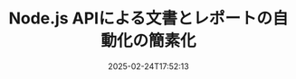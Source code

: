 ---
############################# Static ############################
layout: "landing"
date: 2025-02-24T17:52:13
draft: false

lang: ja
product: "Assembly"
product_tag: "assembly"
platform: "Node.js via Java"
platform_tag: "nodejs-java"

############################# Drop-down ############################
supported_platforms:
  items:
    # supported_platforms loop
    - title: ".NET"
      tag: "net"
    # supported_platforms loop
    - title: "Java"
      tag: "java"
    # supported_platforms loop
    - title: "Node.js"
      tag: "nodejs-java"

############################# Head ############################
head_title: "Node.jsを使用した文書の作成、オートメーション、カスタマイズのためのツールキット"
head_description: "Node.jsを使用して文書ワークフローを自動化するライブラリです。テンプレートからPDF、Word、Excel、PowerPoint、HTML、メールファイルを生成します。"

############################# Header ############################
title: "Node.js APIによる文書とレポートの自動化の簡素化"
description: "事前に構築されたテンプレートとデータを統合してJavaScriptレポート生成を効率化します。"
words:
  for: "のため"

actions:
  main: "NPMで無料トライアルを始める"
  main_link: "https://www.npmjs.com/package/@groupdocs/groupdocs.assembly"
  alt: "ライセンス"
  alt_link: "https://purchase.groupdocs.com/pricing/assembly/nodejs-java/"
  title: "始める準備はできましたか？"
  description: "GroupDocs.Assemblyの機能を無料で試すか、ライセンスをリクエストしてください。"

release:
  title: "バージョン{0}リリース"
  notes: "新機能を確認する"
  downloads: "ダウンロード"
  link: "https://releases.groupdocs.com/assembly/nodejs-java/"

code:
  title: "Node.jsを使用してWord文書にチャートを作成する"
  more: "詳細な例"
  more_link: "https://github.com/groupdocs-assembly/GroupDocs.Assembly-for-Node.js-via-Java/"
  install: "npm i @groupdocs/groupdocs.assembly"
  content: |
    ```javascript {style=abap}
    const assemblyLib = require('@groupdocs/groupdocs.assembly');

    // メインテンプレートへのパス
    const template = "chart_template.docx";

    // データソースからマネージャーの生産性データを取得
    const data_table = 
        new assemblyLib.DocumentTable("Managers.json", 1);

    // DataSourceInfoのインスタンスをデータで作成
    const data 
        = new assemblyLib.DataSourceInfo(data_table, "managers");

    // 別のDataSourceInfoを使用してチャートの色を設定
    const design = 
        new assemblyLib.DataSourceInfo("red", "color");

    // テンプレートをデータで埋めて出力先に保存
    const asm = new assemblyLib.DocumentAssembler();
    asm.assembleDocument(template, "result.docx", data, design);
    ```

############################# Overview ############################
overview:
  enable: true
  title: "GroupDocs.Assemblyの概要"
  description: "データ処理が統合されたプログラム的に文書を作成するためのNode.jsライブラリです。"
  features:
    # feature loop
    - title: "JavaScriptを使用してビジネスデータをテンプレートに統合"
      content: "GroupDocs.Assembly for Node.js via Javaを使用してJSON、XML、または他のデータをテンプレートに埋め込むことで洗練されたレポートを生成します。"

    # feature loop
    - title: "埋め込まれたコンテンツの管理"
      content: "外部データを使って文書内のテーブル、チャート、その他のビジュアルを自動的に埋め込みます。"

    # feature loop
    - title: "カスタマイズ可能なオプション"
      content: "GroupDocs.Assembly for Node.js via Javaでは、バーコードの追加、URLからのデータ取得、さまざまな形式でのファイルのエクスポートなどの機能を追加できます。"

############################# Platforms ############################
platforms:
  enable: true
  title: "プラットフォームの独立性"
  description: "GroupDocs.Assembly for Node.js via Javaは主要なオペレーティングシステム、フレームワーク、およびパッケージマネージャーとスムーズに統合されます。"
  items:
    # platform loop
    - title: "Amazon"
      image: "amazon"
    # platform loop
    - title: "Docker"
      image: "docker"
    # platform loop
    - title: "Azure"
      image: "azure"
    # platform loop
    - title: "Eclipse"
      image: "eclipse"
    # platform loop
    - title: "IntelliJ"
      image: "intellij"
    # platform loop
    - title: "Windows"
      image: "windows"
    # platform loop
    - title: "Linux"
      image: "linux"
    # platform loop
    - title: "Maven"
      image: "maven"

############################# File formats ############################
formats:
  enable: true
  title: "サポートされているファイル形式"
  description: |
    GroupDocs.Assembly for Node.js via Javaは多様な[文書フォーマット](https://docs.groupdocs.com/assembly/nodejs-java/supported-document-formats/)をサポートしています。
  groups:
    # group loop
    - color: "green"
      content: |
        ### Microsoft Office形式
        * **Word:**  DOCX, DOC, DOCM, DOT, DOTX, DOTM, RTF, WordprocessingML
        * **Excel:** XLSX, XLS, XLSM, XLSB, XLTM, XLT, XLTM, XLTX, SpreadsheetML
        * **PowerPoint:** PPT, PPTX, PPTM, PPS, PPSX, PPSM, POTM, POTX
    # group loop
    - color: "blue"
      content: |
        ### 画像およびその他の形式
        * **ポータブル:** PDF
        * **画像:** SVG, TIFF
        * **その他のオフィス形式:** ODT, OTT, OTS, ODS, ODP, OTP
      # group loop
    - color: "red"
      content: |
        ### その他の形式
        * **ウェブ:** HTML, MHTML
        * **メール:** EML, MSG, EMLX
        * **その他:** EPUB, MD

############################# Features ############################
features:
  enable: true
  title: "GroupDocs.Assemblyの主要機能"
  description: "強力なデータ管理ツールを使用して動的な文書とレポートを作成します。"

  items:
    # feature loop
    - icon: "preview"
      title: "リッチデータビジュアル"
      content: "完全にカスタマイズ可能なチャート、表、画像、リストを文書に挿入します。"

    # feature loop
    - icon: "manipulate"
      title: "データの変換"
      content: "情報を効果的に構造化および表示するために、数式やソートなどのツールを活用します。"

    # feature loop
    - icon: "two_pages"
      title: "広範な形式互換性"
      content: "テンプレートや出力のために人気のファイル形式をシームレスに使用します。"

    # feature loop
    - icon: "document_settings"
      title: "高度なテンプレートカスタマイズ"
      content: "数値、アルファベット、その他のスタイルオプションでテンプレートのフォーマットが可能です。"

    # feature loop
    - icon: "text"
      title: "動的なバーコードの生成"
      content: "必要に応じて、文書にバーコード画像を直接作成して埋め込みます。"

    # feature loop
    - icon: "add"
      title: "柔軟なテキストスタイリング"
      content: "テンプレート内で大文字化やタイトルケースなどのテキストスタイルを適用します。"

    # feature loop
    - icon: "manipulate"
      title: "動的なコンテンツ挿入"
      content: "文書生成中に外部ファイルからのコンテンツを動的に含めます。"

    # feature loop
    - icon: "convert"
      title: "さまざまな形式へのエクスポート"
      content: "指定した設定で複数の形式で文書を保存します。"

    # feature loop
    - icon: "update"
      title: "メディアを動的に埋め込む"
      content: "文書作成時にBase64データを使用して画像やその他の要素を挿入します。"

############################# Code samples ############################
code_samples:
  enable: true
  title: "コードサンプル"
  description: "GroupDocs.Assemblyを使用して一般的なタスクを実行するための実用的な例を見つけてください。"
  items:
    # code sample loop
    - title: "Word文書に箇条書きリストを追加する"
      content: |
        データを効果的に整理する方法として、Word文書での[箇条書きリスト](https://docs.groupdocs.com/assembly/nodejs-java/bulleted-list-in-word-processing-document/)の作成方法を確認してください。 この例では、GroupDocs.Assemblyを使用して箇条書きリストを生成する方法を示します。
        {{< landing/code title="Word文書に箇条書きリストを追加する">}}
        ```javascript {style=abap}
        // ドキュメントページにこのテンプレートを挿入:
        // マネージャーのパフォーマンス指標
        // . <<foreach [in products]>><<[ProductName]>>
        // <</foreach>>

        const assemblyLib = require('@groupdocs/groupdocs.assembly');

        // テンプレートパスを指定
        const template = "Bulleted List Template.docx";

        // 出力ファイルパスを設定
        const result = "Result Report.docx"

        // JSONソースからマネージャーのデータを取得
        const dataSource = new assemblyLib.JsonDataSource("Report data.json");
        const data = new assemblyLib.DataSourceInfo(dataSource, "managers")

        // 埋め込まれたデータでレポートを生成
        const assembler = new assemblyLib.DocumentAssembler();
        assembler.assembleDocument(template, result, data);
        ```
        {{< /landing/code >}}
    # code sample loop
    - title: "PowerPointに円グラフを挿入する"
      content: |
        テンプレートとXMLを使用してプレゼンテーションに[円グラフ](https://docs.groupdocs.com/assembly/nodejs-java/pie-chart-in-presentation-document/)を追加する方法を学びます。 データを視覚的かつ明確に提示するために、円グラフでレポートを強化します。
        {{< landing/code title="PowerPointに円グラフを挿入する">}}
        ```javascript {style=abap} 
        // プレゼンテーションにチャートタイトルテンプレートを追加:
        // 顧客の収益 <<foreach [in customers]>> 
        // <<x [CustomerName]>>

        // チャートデータテンプレートも含める:
        // Total Order Price<<foreach [in customers]>> 
        // <<x [CustomerName]>>

        const assemblyLib = require('@groupdocs/groupdocs.assembly');

        // チャートテンプレートパスを指定
        const template = "Pie Chart Template.pptx";

        // 出力ファイルパスを設定
        const result = "Result Report.pptx"

        // XMLソースから顧客データを取得
        const dataSource = new assemblyLib.JsonDataSource("Chart data.xml");
        const data = new assemblyLib.DataSourceInfo(dataSource, "customers")

        // チャートを生成して結果を保存
        const assembler = new assemblyLib.DocumentAssembler();
        assembler.assembleDocument(template, result, data);
        ```
        {{< /landing/code >}}

---